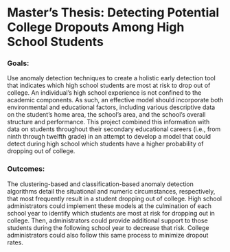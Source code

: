 # Master’s Thesis: Detecting Potential College Dropouts Among High School Students
### Goals: 
Use anomaly detection techniques to create a holistic early detection tool that indicates which high school students are most at risk to drop out of college. An individual’s high school experience is not confined to the academic components. As such, an effective model should incorporate both environmental and educational factors, including various descriptive data on the student’s home area, the school’s area, and the school’s overall structure and performance. This project combined this information with data on students throughout their secondary educational careers (i.e., from ninth through twelfth grade) in an attempt to develop a model that could detect during high school which students have a higher probability of dropping out of college.

### Outcomes:
The clustering-based and classification-based anomaly detection algorithms detail the situational and numeric circumstances, respectively, that most frequently result in a student dropping out of college. High school administrators could implement these models at the culmination of each school year to identify which students are most at risk for dropping out in college. Then, administrators could provide additional support to those students during the following school year to decrease that risk. College administrators could also follow this same process to minimize dropout rates.

